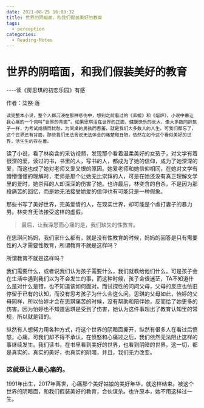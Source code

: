 ```yaml
---
date: 2021-08-25 16:03:32
title: 世界的阴暗面，和我们假装美好的教育
tags:
  - perception 
categories:
  - Reading-Notes
---
```


# 世界的阴暗面，和我们假装美好的教育
----读《房思琪的初恋乐园》有感

作者：柒祭·落

```读完整本小说，整个人都沉浸在那种悲伤中，想到之前看过的《素媛》和《熔炉》，小说中最让我心痛的一个词叫“世界的背面”。如果思琪活在世界的正面，健康快乐的长大，像大多数同龄孩子一样，为考试成绩而忧愁，为同桌的男孩而害羞，就是我们大多数人的人生。可我们都忘了，这个世界还有背面，那些我们无法言说无法体会的痛楚和丑陋，依然在如今这个看似美好的世界，活生生的存在着。```

读了小说，看了林奕含的采访视频，发现那个看着温柔美好的女孩子，对文学有着很深的爱，读过的书，书里的人，写书的人，都成为了她的信仰，成为了她深深的爱，而这也成了她对老师又爱又恨的原因。她爱老师和她信仰相同，在她对文学有懵懵懂懂的理解时，老师是那个让她无比崇拜的人，可是在她还没有真正理解文学里的爱时，她崇拜的人却深深的伤害了她。也许最后，林奕含的自杀，不是因为那段痛苦的回忆，而是她无法接受她爱的信仰也有可能只是一种假象。

那些书写了美好世界，完美爱情的人，在现实世界，却可能是个虐打妻子的暴力男。林奕含无法接受这样的虚假。

> 最后，让我深思而心痛的是，我们缺失的性教育。

在思琪问妈妈，我们家什么都有，就是没有性教育的时候，妈妈的回答是只有需要性的人才需要性教育，所谓教育不就是这样吗？

所谓教育不就是这样吗？

我们需要什么，或者说我们认为孩子需要什么，我们就教给他们什么。可是孩子会在生活中遇到我们以为不会发生的事，而这种时候，孩子会很迷茫，TA不知道什么是对什么是错，也不知道该如何面对。而试探性的问问父母，父母的反应也依旧停留于已有的认知，而没有思考孩子为什么会这么问。思琪的父母如此，怡婷的父母同样，所以怡婷才会在思琪痛苦的时候，没有帮助和陪伴她，反而给了她更多的伤害。因为怡婷也不知道思琪是受到了伤害，她认为这件事超出了教育认知里的常规，所以就是错的。

纵然有人想努力用各种方式，将这个世界的阴暗面撕开，纵然有很多人在看过后愤怒，心痛，可我们却不得不承认，在愤怒和心痛过之后，我们依然无法阻止这样的事继续发生。我们读书，在书里看到美好的世界，也看到阴暗的世界。这一切，都是真实的，真实的美好，也真实的阴暗，并且，我们无力改变。

### 这就是让人最心痛的。

1991年出生，2017年离世，心痛那个美好姑娘的美好年华，就这样结束。被这个世界的阴暗面，和我们假装美好的教育，合伙谋杀。也许原本，她不用这样过一生。